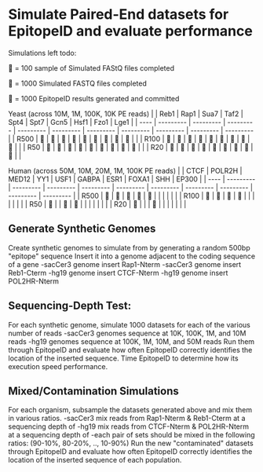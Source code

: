 # Simulate Paired-End datasets for EpitopeID and evaluate performance

Simulations left todo:

&#x1F4D8; = 100 sample of Simulated FAStQ files completed

&#x1F34F; = 1000 Simulated FASTQ files completed

&#x1F34E; = 1000 EpitopeID results generated and committed

Yeast (across 10M, 1M, 100K, 10K PE reads)
|      |    Reb1   |    Rap1   |    Sua7   |    Taf2   |    Spt4   |    Spt7   |    Gcn5   |    Hsf1   |    Fzo1   |    Lge1   |
| ---- | --------- | --------- | --------- | --------- | --------- | --------- | --------- | --------- | --------- | --------- |
| R500 | &#x1F34E; | &#x1F34E; | &#x1F34F; | &#x1F34F; | &#x1F34F; | &#x1F34F; | &#x1F34F; | &#x1F34F; | &#x1F3C3; |           |
| R100 | &#x1F34F; | &#x1F34F; | &#x1F34F; | &#x1F34F; | &#x1F34F; | &#x1F34F; | &#x1F34F; | &#x1F34F; | &#x1F3C3; |          |
| R50  | &#x1F34F; | &#x1F34F; | &#x1F34F; | &#x1F34F; | &#x1F34F; | &#x1F34F; | &#x1F34F; | &#x1F34F; | &#x1F3C3; |          |
| R20  | &#x1F34F; | &#x1F34F; | &#x1F34F; | &#x1F34F; | &#x1F34F; | &#x1F3C3; | &#x1F3C3; | &#x1F3C3; | &#x1F3C3; |           |

Human (across 50M, 10M, 20M, 1M, 100K PE reads)
|      |    CTCF   |   POLR2H  |   MED12   |    YY1    |    USF1   |   GABPA   |    ESR1   |   FOXA1   |    SHH    |   EP300   |
| ---- | --------- | --------- | --------- | --------- | --------- | --------- | --------- | --------- | --------- | --------- |
| R500 | &#x1F34E; | &#x1F34E; | &#x1F4D8; | &#x1F4D8; | &#x1F4D8; |           |           |           |           |           |
| R100 | &#x1F3C3; | &#x1F3C3; | &#x1F3C3; | &#x1F4D8; |           |           |           |           |           |           |
| R50  | &#x1F3C3; |           | &#x1F3C3; | &#x1F4D8; |           |           |           |           |           |           |
| R20  | &#x1F3C3; |           |           | &#x1F4D8; |           |           |           |           |           |           |


## Generate Synthetic Genomes
Create synthetic genomes to simulate from by generating a random 500bp "epitope" sequence
Insert it into a genome adjacent to the coding sequence of a gene
-sacCer3 genome insert Rap1-Nterm
-sacCer3 genome insert Reb1-Cterm
-hg19 genome insert CTCF-Nterm
-hg19 genome insert POL2HR-Nterm

## Sequencing-Depth Test:
For each synthetic genome, simulate 1000 datasets for each of the various number of reads
-sacCer3 genomes sequence at 10K, 100K, 1M, and 10M reads
-hg19 genomes sequence at 100K, 1M, 10M, and 50M reads
Run them through EpitopeID and evaluate how often EpitopeID correctly identifies the
location of the inserted sequence. Time EpitopeID to determine how its execution speed
performance.

## Mixed/Contamination Simulations
For each organism, subsample the datasets generated above and mix them in various ratios.
-sacCer3 mix reads from Rap1-Nterm & Reb1-Cterm at a sequencing depth of
-hg19 mix reads from CTCF-Nterm & POL2HR-Nterm at a sequencing depth of
-each pair of sets should be mixed in the following ratios: (90-10%, 80-20%, .., 10-90%)
Run the new "contaminated" datasets through EpitopeID and evaluate how often EpitopeID
correctly identifies the location of the inserted sequence of each population.
